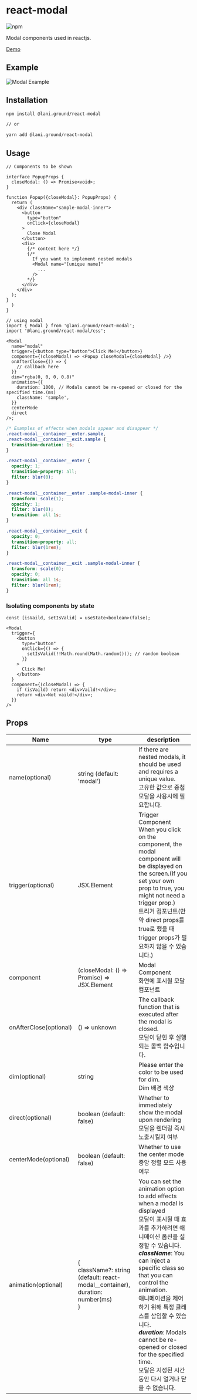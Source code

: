 # react-modal

![npm](https://img.shields.io/npm/v/%40lani.ground%2Freact-modal)

Modal components used in reactjs.

[Demo](https://laniground.com/playground/react-modal)

## Example

![Modal Example](https://laniground.com/assets/example/react-modal_new.gif)

## Installation

```bash
npm install @lani.ground/react-modal

// or

yarn add @lani.ground/react-modal
```

## Usage

```tsx
// Components to be shown

interface PopupProps {
  closeModal: () => Promise<void>;
}

function Popup({closeModal}: PopupProps) {
  return (
    <div className="sample-modal-inner">
      <button
        type="button"
        onClick={closeModal}
      >
        Close Modal
      </button>
      <div>
        {/* content here */}
        {/*
          If you want to implement nested modals
          <Modal name="[unique name]"
            ...
          />
        */}
      </div>
    </div>
  );
}
  )
}
```

```tsx
// using modal
import { Modal } from '@lani.ground/react-modal';
import '@lani.ground/react-modal/css';

<Modal
  name="modal"
  trigger={<button type="button">Click Me!</button>}
  component={(closeModal) => <Popup closeModal={closeModal} />}
  onAfterClose={() => {
    // callback here
  }}
  dim="rgba(0, 0, 0, 0.8)"
  animation={{
    duration: 1000, // Modals cannot be re-opened or closed for the specified time.(ms)
    className: 'sample',
  }}
  centerMode
  direct
/>;
```

```css
/* Examples of effects when modals appear and disappear */
.react-modal__container__enter.sample,
.react-modal__container__exit.sample {
  transition-duration: 1s;
}

.react-modal__container__enter {
  opacity: 1;
  transition-property: all;
  filter: blur(0);
}

.react-modal__container__enter .sample-modal-inner {
  transform: scale(1);
  opacity: 1;
  filter: blur(0);
  transition: all 1s;
}

.react-modal__container__exit {
  opacity: 0;
  transition-property: all;
  filter: blur(1rem);
}

.react-modal__container__exit .sample-modal-inner {
  transform: scale(0);
  opacity: 0;
  transition: all 1s;
  filter: blur(1rem);
}
```

### Isolating components by state

``` tsx
const [isVaild, setIsValid] = useState<boolean>(false);

<Modal
  trigger={
    <button
      type="button"
      onClick={() => {
        setIsValid(!!Math.round(Math.random())); // random boolean
      }}
    >
      Click Me!
    </button>
  }
  component={(closeModal) => {
    if (isVaild) return <div>Vaild!</div>;
    return <div>Not vaild!</div>;
  }}
/>
```


## Props

| Name                   | type                                                                                                   | description                                                                                                                                                                                                                                                                                                                                                                                                                                                              |
| ---------------------- | ------------------------------------------------------------------------------------------------------ | ------------------------------------------------------------------------------------------------------------------------------------------------------------------------------------------------------------------------------------------------------------------------------------------------------------------------------------------------------------------------------------------------------------------------------------------------------------------------ |
| name(optional)         | string (default: 'modal')                                                                              | If there are nested modals, it should be used and requires a unique value.<br /> 고유한 값으로 중첩 모달을 사용시에 필요합니다.                                                                                                                                                                                                                                                                                                                                          |
| trigger(optional)                | JSX.Element                                                                                            | Trigger Component<br />When you click on the component, the modal component will be displayed on the screen.(If you set your own prop to true, you might not need a trigger prop.) <br />트리거 컴포넌트(만약 direct props를 true로 했을 때 trigger props가 필요하지 않을 수 있습니다.)                                                                                                                                                                                                                                                                                                                                        |
| component              | (closeModal: () => Promise<void>) => JSX.Element                                                       | Modal Component<br /> 화면에 표시될 모달 컴포넌트                                                                                                                                                                                                                                                                                                                                                                                                                        |
| onAfterClose(optional) | () => unknown                                                                                          | The callback function that is executed after the modal is closed.<br />모달이 닫힌 후 실행되는 콜백 함수입니다.                                                                                                                                                                                                                                                                                                                                                          |
| dim(optional)          | string                                                                                                 | Please enter the color to be used for dim.<br /> Dim 배경 색상                                                                                                                                                                                                                                                                                                                                                                                                           |
| direct(optional)       | boolean (default: false)                                                                               | Whether to immediately show the modal upon rendering<br /> 모달을 렌더링 즉시 노출시킬지 여부                                                                                                                                                                                                                                                                                                                                                                            |
| centerMode(optional)   | boolean (default: false)                                                                               | Whether to use the center mode<br /> 중앙 정렬 모드 사용 여부                                                                                                                                                                                                                                                                                                                                                                                                            |
| animation(optional)    | {<br />className?: string<br />(default: react-modal\_\_container), <br /> duration: number(ms)<br />} | You can set the animation option to add effects when a modal is displayed<br /> 모달이 표시될 때 효과를 추가하려면 애니메이션 옵션을 설정할 수 있습니다.<br /> **_className_**: You can inject a specific class so that you can control the animation. <br /> 애니메이션을 제어하기 위해 특정 클래스를 삽입할 수 있습니다.<br />**_duration_**: Modals cannot be re-opened or closed for the specified time.<br /> 모달은 지정된 시간 동안 다시 열거나 닫을 수 없습니다. |
